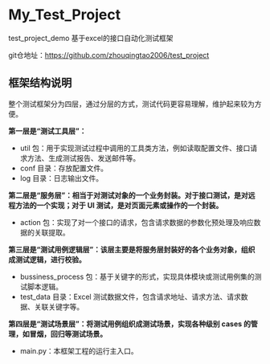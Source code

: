 # My_Test_Project
test_project_demo
基于excel的接口自动化测试框架

git仓地址：https://github.com/zhouqingtao2006/test_project

<h2>框架结构说明</h2>

整个测试框架分为四层，通过分层的方式，测试代码更容易理解，维护起来较为方便。

**第一层是“测试工具层”：**

* util 包：用于实现测试过程中调用的工具类方法，例如读取配置文件、接口请求方法、生成测试报告、发送邮件等。
* conf 目录：存放配置文件。
* log 目录：日志输出文件。

**第二层是“服务层”：相当于对测试对象的一个业务封装。对于接口测试，是对远程方法的一个实现；对于 UI 测试，是对页面元素或操作的一个封装。**

* action 包：实现了对一个接口的请求，包含请求数据的参数化预处理及响应数据的关联提取。

**第三层是“测试用例逻辑层”：该层主要是将服务层封装好的各个业务对象，组织成测试逻辑，进行校验。**

* bussiness_process 包：基于关键字的形式，实现具体模块或测试用例集的测试脚本逻辑。
* test_data 目录：Excel 测试数据文件，包含请求地址、请求方法、请求数据、关联关键字等。

**第四层是“测试场景层”：将测试用例组织成测试场景，实现各种级别 cases 的管理，如冒烟，回归等测试场景。**

* main.py：本框架工程的运行主入口。
